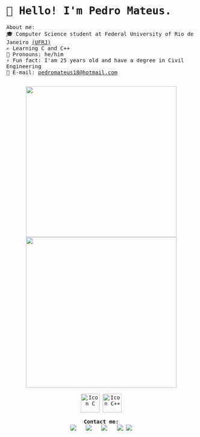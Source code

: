 <samp>
  <h1> 👋 Hello! I'm Pedro Mateus. </h1>

  About me: <br>
  🎓 Computer Science student at Federal University of Rio de Janeiro <a href="https://ufrj.br/en/">(UFRJ)</a> <br>
  ✍ Learning C and C++ <br>
  🧑 Pronouns: he/him <br>
  ⚡ Fun fact: I'am 25 years old and have a degree in Civil Engineering <br>
  📩 E-mail: <a href="mailto:pedromateus18@hotmail.com">pedromateus18@hotmail.com</a> <br>

  ## 
  <div align = "center">
    <img width="400" src="https://github-readme-stats.vercel.app/api?username=lumifere&show_icons=true&theme=tokyonight&hide=issues&count_private=true">
    <img width="400" src="https://github-readme-stats.vercel.app/api/top-langs/?username=lumifere&layout=compact&langs_count=5&theme=tokyonight">
    </div> <br>
    <div align = "center" style="display: inline_block">
    <img align="center" alt="Icon C" width="50" src="https://cdn.jsdelivr.net/gh/devicons/devicon/icons/c/c-original.svg">
    <img align="center" alt="Icon C++" width="50" src="https://cdn.jsdelivr.net/gh/devicons/devicon/icons/cplusplus/cplusplus-original.svg" />
  </div> 
  <br>
  
  <div align = "center"> 
    <b> Contact me: </b> <br>
    <a href="https://www.linkedin.com/in/ormesino/" target="_blank"><img src="https://img.shields.io/badge/-LinkedIn-%230077B5?style=for-the-badge&logo=linkedin&logoColor=white" target="_blank"></a> &nbsp;
    <a href="https://www.twitter.com/lumifere" target="_blank"><img src="https://img.shields.io/badge/Twitter-1DA1F2?style=for-the-badge&logo=twitter&logoColor=white" target="_blank"></a> &nbsp;
    <a href="https://discordapp.com/users/celino#2492" target="_blank"><img src="https://img.shields.io/badge/Discord-7289DA?style=for-the-badge&logo=discord&logoColor=white" target="_blank"></a> &nbsp;
    <a href="https://www.twitch.tv/celino" target="_blank"><img src="https://img.shields.io/badge/Twitch-9146FF?style=for-the-badge&logo=twitch&logoColor=white" target="_blank"></a>
    <a href="https://www.twitch.tv/celino" target="_blank"><img src="https://raw.githubusercontent.com/bornmay/bornmay/Update/svg/Bottom.svg" target="_blank"></a>
  </div>
</samp>


